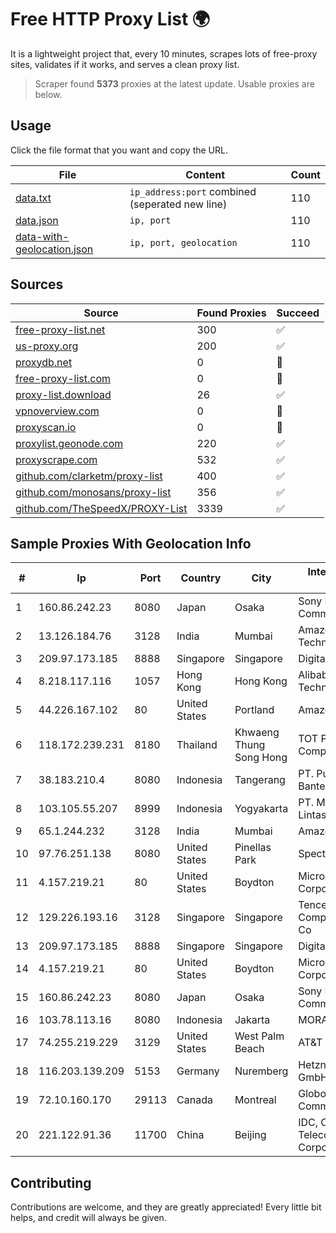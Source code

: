 
# Free HTTP Proxy List 🌍

It is a lightweight project that, every 10 minutes, scrapes lots of free-proxy sites, validates if it works, and serves a clean proxy list.


> Scraper found **5373** proxies at the latest update. Usable proxies are below.

## Usage

Click the file format that you want and copy the URL.


|File|Content|Count|
|----|-------|-----|
|[data.txt](https://raw.githubusercontent.com/themiralay/Proxy-List-World/master/data.txt)|`ip_address:port` combined (seperated new line)|110|
|[data.json](https://raw.githubusercontent.com/themiralay/Proxy-List-World/master/data.json)|`ip, port`|110|
|[data-with-geolocation.json](https://raw.githubusercontent.com/themiralay/Proxy-List-World/master/data-with-geolocation.json)|`ip, port, geolocation`|110|

## Sources

|Source|Found Proxies|Succeed|
|------|-------------|-------|
|[free-proxy-list.net](https://free-proxy-list.net)|300|✅|
|[us-proxy.org](https://www.us-proxy.org)|200|✅|
|[proxydb.net](http://proxydb.net)|0|🚫|
|[free-proxy-list.com](https://free-proxy-list.com/?page=&port=&type%5B%5D=http&type%5B%5D=https&up_time=0&search=Search)|0|🚫|
|[proxy-list.download](https://www.proxy-list.download/HTTP)|26|✅|
|[vpnoverview.com](https://vpnoverview.com/privacy/anonymous-browsing/free-proxy-servers)|0|🚫|
|[proxyscan.io](https://www.proxyscan.io)|0|🚫|
|[proxylist.geonode.com](https://proxylist.geonode.com/api/proxy-list?limit=300&page=1&sort_by=lastChecked&sort_type=desc&protocols=http,https)|220|✅|
|[proxyscrape.com](https://api.proxyscrape.com/v2/?request=displayproxies&protocol=http&timeout=10000&country=all&ssl=all&anonymity=all)|532|✅|
|[github.com/clarketm/proxy-list](https://raw.githubusercontent.com/clarketm/proxy-list/master/proxy-list-raw.txt)|400|✅|
|[github.com/monosans/proxy-list](https://raw.githubusercontent.com/monosans/proxy-list/main/proxies/http.txt)|356|✅|
|[github.com/TheSpeedX/PROXY-List](https://raw.githubusercontent.com/TheSpeedX/PROXY-List/master/http.txt)|3339|✅|


## Sample Proxies With Geolocation Info

|#|Ip|Port|Country|City|Internet Service Provider|
|-|--|----|-------|----|-------------------------|
|1|160.86.242.23|8080|Japan|Osaka|Sony Network Communications Inc|
|2|13.126.184.76|3128|India|Mumbai|Amazon Technologies Inc.|
|3|209.97.173.185|8888|Singapore|Singapore|DigitalOcean, LLC|
|4|8.218.117.116|1057|Hong Kong|Hong Kong|Alibaba (US) Technology Co., Ltd.|
|5|44.226.167.102|80|United States|Portland|Amazon.com, Inc.|
|6|118.172.239.231|8180|Thailand|Khwaeng Thung Song Hong|TOT Public Company Limited|
|7|38.183.210.4|8080|Indonesia|Tangerang|PT. Putra Lebak Banten|
|8|103.105.55.207|8999|Indonesia|Yogyakarta|PT. Mega Artha Lintas Data|
|9|65.1.244.232|3128|India|Mumbai|Amazon.com|
|10|97.76.251.138|8080|United States|Pinellas Park|Spectrum|
|11|4.157.219.21|80|United States|Boydton|Microsoft Corporation|
|12|129.226.193.16|3128|Singapore|Singapore|Tencent Cloud Computing (Beijing) Co|
|13|209.97.173.185|8888|Singapore|Singapore|DigitalOcean, LLC|
|14|4.157.219.21|80|United States|Boydton|Microsoft Corporation|
|15|160.86.242.23|8080|Japan|Osaka|Sony Network Communications Inc|
|16|103.78.113.16|8080|Indonesia|Jakarta|MORATELINDO|
|17|74.255.219.229|3129|United States|West Palm Beach|AT&T Corp.|
|18|116.203.139.209|5153|Germany|Nuremberg|Hetzner Online GmbH|
|19|72.10.160.170|29113|Canada|Montreal|GloboTech Communications|
|20|221.122.91.36|11700|China|Beijing|IDC, China Telecommunications Corporation|



## Contributing

Contributions are welcome, and they are greatly appreciated! Every
little bit helps, and credit will always be given.

